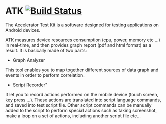 ATK  [![Build Status](https://travis-ci.org/Orange-OpenSource/ATK.png)](https://travis-ci.org/Orange-OpenSource/ATK) 
===

The Accelerator Test Kit is a software designed for testing applications on Android devices.

ATK measures device resources consumption (cpu, power, memory etc ...) in real-time, and then provides graph report (pdf and html format) as a result. It is basically made of two parts:

+ Graph Analyzer

 This tool enables you to map together different sources of data graph and events in order to perform correlation.

+ Script Recorder"

 It let you to record actions performed on the mobile device (touch screen, key press ...). These actions are translated into script language commands, and saved into test script file. Other script commands can be manually added to the script to perform special actions such as taking screenshot, make a loop on a set of actions, including another script file etc...